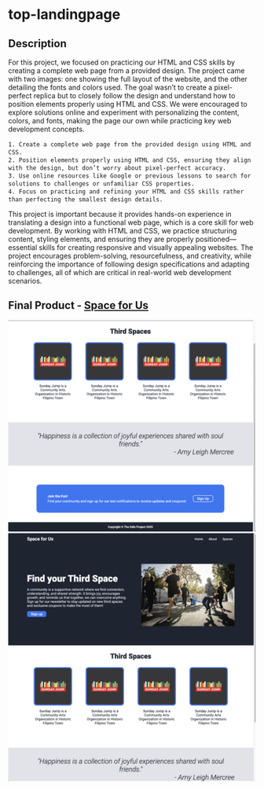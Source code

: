 # top-landingpage

## Description

For this project, we focused on practicing our HTML and CSS skills by creating a complete web page from a provided design. The project came with two images: one showing the full layout of the website, and the other detailing the fonts and colors used. The goal wasn’t to create a pixel-perfect replica but to closely follow the design and understand how to position elements properly using HTML and CSS. We were encouraged to explore solutions online and experiment with personalizing the content, colors, and fonts, making the page our own while practicing key web development concepts. 

    1. Create a complete web page from the provided design using HTML and CSS.
    2. Position elements properly using HTML and CSS, ensuring they align with the design, but don’t worry about pixel-perfect accuracy.
    3. Use online resources like Google or previous lessons to search for solutions to challenges or unfamiliar CSS properties.
    4. Focus on practicing and refining your HTML and CSS skills rather than perfecting the smallest design details.

This project is important because it provides hands-on experience in translating a design into a functional web page, which is a core skill for web development. By working with HTML and CSS, we practice structuring content, styling elements, and ensuring they are properly positioned—essential skills for creating responsive and visually appealing websites. The project encourages problem-solving, resourcefulness, and creativity, while reinforcing the importance of following design specifications and adapting to challenges, all of which are critical in real-world web development scenarios.

## Final Product - [Space for Us](https://margoosh.github.io/top-landingpage/)
![Landing Page](./assets/images/top-landingpage-1.png)
![Landing Page](./assets/images/top-landingpage-2.png)

